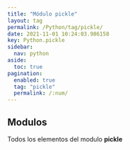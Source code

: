 ```yaml
---
title: "Módulo pickle"
layout: tag
permalink: /Python/tag/pickle/
date: 2021-11-01 10:24:03.986158
key: Python.pickle
sidebar: 
  nav: python
aside: 
  toc: true
pagination: 
  enabled: true
  tag: "pickle"
  permalink: /:num/
---
```


<h2>Modulos</h2>
Todos los elementos del modulo <strong>pickle</strong>
